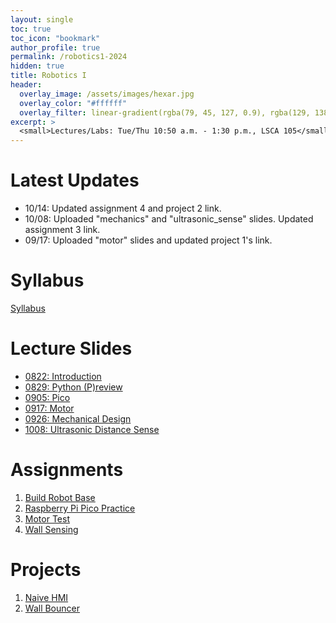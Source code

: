 ```yaml
---
layout: single
toc: true
toc_icon: "bookmark"
author_profile: true
permalink: /robotics1-2024
hidden: true
title: Robotics I
header:
  overlay_image: /assets/images/hexar.jpg
  overlay_color: "#ffffff"
  overlay_filter: linear-gradient(rgba(79, 45, 127, 0.9), rgba(129, 138, 143, 0.5))
excerpt: >
  <small>Lectures/Labs: Tue/Thu 10:50 a.m. - 1:30 p.m., LSCA 105</small>
---
```

# Latest Updates
- 10/14: Updated assignment 4 and project 2 link.
- 10/08: Uploaded "mechanics" and "ultrasonic_sense" slides. Updated assignment 3 link.
- 09/17: Uploaded "motor" slides and updated project 1's link.


# Syllabus
[Syllabus](/_docs/robotics1-2024/syllabus.pdf)

# Lecture Slides
- [0822: Introduction](/_docs/robotics1-2024/0822/intro.pdf)
- [0829: Python (P)review](https://learnxinyminutes.com/docs/python/)
- [0905: Pico](/_docs/robotics1-2024/0905/pico.pdf)
- [0917: Motor](/_docs/robotics1-2024/0917/motor.pdf)
- [0926: Mechanical Design](/_docs/robotics1-2024/0926/mechanics.pdf)
- [1008: Ultrasonic Distance Sense](/_docs/robotics1-2024/1008/ultrasonic_sense.pdf)

# Assignments
1. [Build Robot Base](https://classroom.github.com/a/J1gLty8v)
2. [Raspberry Pi Pico Practice](https://classroom.github.com/a/VQcXd_Iv)
3. [Motor Test](https://classroom.github.com/a/9apGZMRE)
4. [Wall Sensing](https://classroom.github.com/a/MRtWIxLi)

# Projects
1. [Naive HMI](https://classroom.github.com/a/jYniyPtg)
2. [Wall Bouncer](https://classroom.github.com/a/UGxVkdJO)
